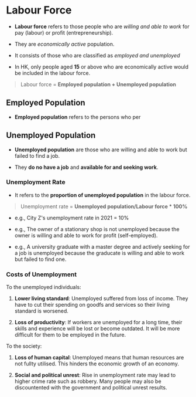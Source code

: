 # Labour Force

- **Labour force** refers to those people who are *willing and able to work* for pay (labour) or profit (entrepreneurship).

- They are *economically active* population.
- It consists of those who are classified as *employed and unemployed*
- In HK, only people aged **15** or above who are economically active would be included in the labour force.

> Labour force = **Employed population + Unemployed population** 

## Employed Population

- **Employed population** refers to the persons who per

## Unemployed Population

- **Unemployed population** are those who are willing and able to work but failed to find a job.

- They **do no have a job** and **available for and seeking work**.

### Unemployment Rate

- It refers to the **proportion of unemployed population** in the labour force.

> Unemployment rate = **Unemployed population/Labour force * 100%**

- e.g., City Z's unemployment rate in 2021 = 10%

- e.g., The owner of a stationary shop is not unemployed because the owner is willing and able to work for profit (self-employed).
- e.g., A university graduate with a master degree and actively seeking for a job is unemployed because the graducate is willing and able to work but failed to find one.

### Costs of Unemployment

To the unemployed individuals:

1. **Lower living standard**: Unemployed suffered from loss of income. They have to cut their spending on goodfs and services so their living standard is worsened.

2. **Loss of productivity**: If workers are unemployed for a long time, their skills and experience will be lost or become outdated. It will be more difficult for them to be employed in the future.

To the society:

1. **Loss of human capital**: Unemployed means that human resources are not fullty utilised. This hinders the economic growth of an economy.

2. **Social and political unrest**: Rise in unemployment rate may lead to higher crime rate such as robbery. Many people may also be discountented with the government and political unrest results.

